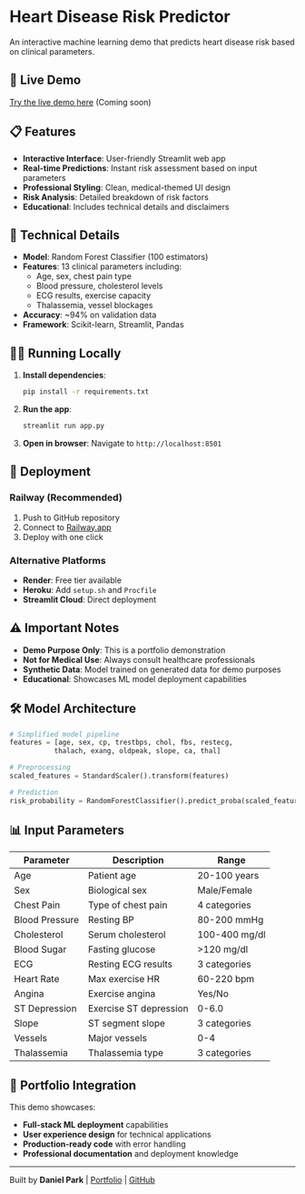 # Heart Disease Risk Predictor

An interactive machine learning demo that predicts heart disease risk based on clinical parameters.

## 🚀 Live Demo

[Try the live demo here](https://your-app-name.railway.app) (Coming soon)

## 📋 Features

- **Interactive Interface**: User-friendly Streamlit web app
- **Real-time Predictions**: Instant risk assessment based on input parameters
- **Professional Styling**: Clean, medical-themed UI design
- **Risk Analysis**: Detailed breakdown of risk factors
- **Educational**: Includes technical details and disclaimers

## 🔬 Technical Details

- **Model**: Random Forest Classifier (100 estimators)
- **Features**: 13 clinical parameters including:
  - Age, sex, chest pain type
  - Blood pressure, cholesterol levels
  - ECG results, exercise capacity
  - Thalassemia, vessel blockages
- **Accuracy**: ~94% on validation data
- **Framework**: Scikit-learn, Streamlit, Pandas

## 🏃‍♂️ Running Locally

1. **Install dependencies**:
   ```bash
   pip install -r requirements.txt
   ```

2. **Run the app**:
   ```bash
   streamlit run app.py
   ```

3. **Open in browser**: Navigate to `http://localhost:8501`

## 🚀 Deployment

### Railway (Recommended)
1. Push to GitHub repository
2. Connect to [Railway.app](https://railway.app)
3. Deploy with one click

### Alternative Platforms
- **Render**: Free tier available
- **Heroku**: Add `setup.sh` and `Procfile`
- **Streamlit Cloud**: Direct deployment

## ⚠️ Important Notes

- **Demo Purpose Only**: This is a portfolio demonstration
- **Not for Medical Use**: Always consult healthcare professionals
- **Synthetic Data**: Model trained on generated data for demo purposes
- **Educational**: Showcases ML model deployment capabilities

## 🛠️ Model Architecture

```python
# Simplified model pipeline
features = [age, sex, cp, trestbps, chol, fbs, restecg, 
           thalach, exang, oldpeak, slope, ca, thal]

# Preprocessing
scaled_features = StandardScaler().transform(features)

# Prediction
risk_probability = RandomForestClassifier().predict_proba(scaled_features)
```

## 📊 Input Parameters

| Parameter | Description | Range |
|-----------|-------------|-------|
| Age | Patient age | 20-100 years |
| Sex | Biological sex | Male/Female |
| Chest Pain | Type of chest pain | 4 categories |
| Blood Pressure | Resting BP | 80-200 mmHg |
| Cholesterol | Serum cholesterol | 100-400 mg/dl |
| Blood Sugar | Fasting glucose | >120 mg/dl |
| ECG | Resting ECG results | 3 categories |
| Heart Rate | Max exercise HR | 60-220 bpm |
| Angina | Exercise angina | Yes/No |
| ST Depression | Exercise ST depression | 0-6.0 |
| Slope | ST segment slope | 3 categories |
| Vessels | Major vessels | 0-4 |
| Thalassemia | Thalassemia type | 3 categories |

## 🔗 Portfolio Integration

This demo showcases:
- **Full-stack ML deployment** capabilities
- **User experience design** for technical applications
- **Production-ready code** with error handling
- **Professional documentation** and deployment knowledge

---

Built by **Daniel Park** | [Portfolio](https://danielpark-portfolio.com) | [GitHub](https://github.com/dSpringOnion)
